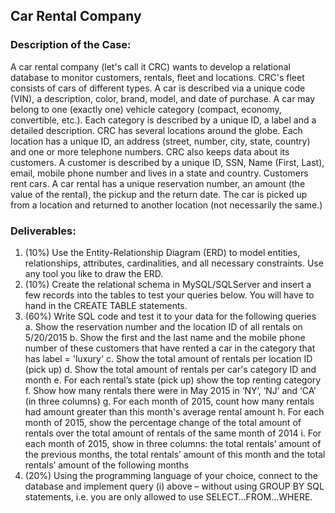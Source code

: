 ## Car Rental Company 

### Description of the Case:


A car rental company (let's call it CRC) wants to develop a relational database to monitor customers, rentals, fleet and locations. CRC's fleet consists of cars of different
types. A car is described via a unique code (VIN), a description, color, brand, model, and date of purchase. A car may belong to one (exactly one) vehicle category (compact,
economy, convertible, etc.). Each category is described by a unique ID, a label and a detailed description. CRC has several locations around the globe. Each location has a unique
ID, an address (street, number, city, state, country) and one or more telephone numbers. CRC also keeps data about its customers. A customer is described by a unique ID, SSN, Name
(First, Last), email, mobile phone number and lives in a state and country. Customers rent cars. A car rental has a unique reservation number, an amount (the value of the rental),
the pickup and the return date. The car is picked up from a location and returned to another location (not necessarily the same.) 

### Deliverables:


1. (10%) Use the Entity-Relationship Diagram (ERD) to model entities, relationships, attributes, cardinalities, and all necessary constraints. Use any tool you like to draw the
         ERD.
2. (10%) Create the relational schema in MySQL/SQLServer and insert a few records into the tables to test your queries below. You will have to hand in the CREATE TABLE
         statements.
3. (60%) Write SQL code and test it to your data for the following queries 
         a. Show the reservation number and the location ID of all rentals on 5/20/2015
         b. Show the first and the last name and the mobile phone number of these customers that have rented a car in the category that has label = 'luxury'
         c. Show the total amount of rentals per location ID (pick up)
         d. Show the total amount of rentals per car's category ID and month
         e. For each rental’s state (pick up) show the top renting category
         f. Show how many rentals there were in May 2015 in ‘NY’, ‘NJ’ and ‘CA’ (in three columns) 
         g. For each month of 2015, count how many rentals had amount greater than this month's average rental amount
         h. For each month of 2015, show the percentage change of the total amount of rentals over the total amount of rentals of the same month of 2014
         i. For each month of 2015, show in three columns: the total rentals’ amount of the previous months, the total rentals’ amount of this month and the total rentals’
            amount of the following months
4. (20%) Using the programming language of your choice, connect to the database and implement query (i) above – without using GROUP BY SQL statements, i.e. you are only allowed
         to use SELECT…FROM…WHERE.
